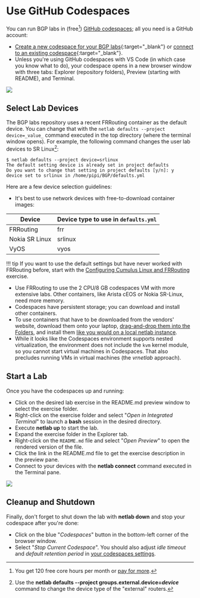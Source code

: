 # Use GitHub Codespaces

You can run BGP labs in (free[^UTAP]) [GitHub codespaces](https://docs.github.com/en/codespaces/overview); all you need is a GitHub account:

* [Create a new codespace for your BGP labs](https://github.com/codespaces/new/bgplab/bgplab){:target="_blank"} or [connect to an existing codespace](https://github.com/codespaces){:target="_blank"}.
* Unless you're using GitHub codespaces with VS Code (in which case you know what to do), your codespace opens in a new browser window with three tabs: Explorer (repository folders), Preview (starting with README), and Terminal.

[^UTAP]: You get 120 free core hours per month or [pay for more](https://docs.github.com/en/billing/managing-billing-for-github-codespaces/about-billing-for-github-codespaces).

[![](img/codespaces-start.png)](img/codespaces-start.png)

## Select Lab Devices

The BGP labs repository uses a recent FRRouting container as the default device. You can change that with the `netlab defaults --project device=_value_` command executed in the top directory (where the terminal window opens). For example, the following command changes the user lab devices to SR Linux[^CER]:

```shell
$ netlab defaults --project device=srlinux
The default setting device is already set in project defaults
Do you want to change that setting in project defaults [y/n]: y
device set to srlinux in /home/pipi/BGP/defaults.yml
```

[^CER]: Use the **netlab defaults --project groups.external.device=_device_** command to change the device type of the "external" routers.

Here are a few device selection guidelines:

* It's best to use network devices with free-to-download container images:

| Device | Device type to use in `defaults.yml` |
|--------|--------------------------------------|
| FRRouting | frr |
| Nokia SR Linux | srlinux |
| VyOS | vyos |

!!! tip
    If you want to use the default settings but have never worked with FRRouting before, start with the [Configuring Cumulus Linux and FRRouting](basic/0-frrouting.md) exercise.

* Use FRRouting to use the 2 CPU/8 GB codespaces VM with more extensive labs. Other containers, like Arista cEOS or Nokia SR-Linux, need more memory.
* Codespaces have persistent storage; you can download and install other containers.
* To use containers that have to be downloaded from the vendors' website, download them onto your laptop, [drag-and-drop them into the Folders](https://blog.ipspace.net/2024/07/arista-eos-codespaces/), and install them [like you would on a local netlab instance](https://netlab.tools/labs/clab/#container-images).
* While it looks like the Codespaces environment supports nested virtualization, the environment does not include the `kvm` kernel module, so you cannot start virtual machines in Codespaces. That also precludes running VMs in virtual machines (the *vrnetlab* approach).

## Start a Lab

Once you have the codespaces up and running:

* Click on the desired lab exercise in the README.md preview window to select the exercise folder.
* Right-click on the exercise folder and select "*Open in Integrated Terminal*" to launch a **bash** session in the desired directory.
* Execute **netlab up** to start the lab.
* Expand the exercise folder in the Explorer tab.
* Right-click on the `README.md` file and select "_Open Preview_" to open the rendered version of the file.
* Click the link in the README.md file to get the exercise description in the preview pane.
* Connect to your devices with the **netlab connect** command executed in the Terminal pane.

[![](img/codespaces-lab.png)](img/codespaces-lab.png)

## Cleanup and Shutdown

Finally, don't forget to shut down the lab with **netlab down** and stop your codespace after you're done:

* Click on the blue "*Codespaces*" button in the bottom-left corner of the browser window.
* Select "*Stop Current Codespace*". You should also adjust *idle timeout* and *default retention period* in [your codespaces settings](https://github.com/settings/codespaces).
